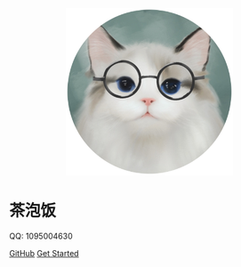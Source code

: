 <div align="center">
    <img src="avator.png" width="300px">
</div>

# 茶泡饭

QQ: 1095004630

[GitHub](https://github.com/chapaofan-zy)
[Get Started](#介绍)
